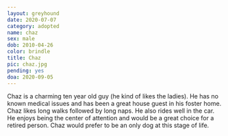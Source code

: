 ```yaml
---
layout: greyhound
date: 2020-07-07
category: adopted
name: chaz
sex: male
dob: 2010-04-26
color: brindle
title: Chaz
pic: chaz.jpg
pending: yes
doa: 2020-09-05
---
```

Chaz is a charming ten year old guy (he kind of likes the ladies). He has no known medical issues and has been a great house guest in his foster home. Chaz likes long walks followed by long naps. He also rides well in the car.  He enjoys being the center of attention and would be a great choice for a retired person. Chaz would prefer to be an only dog at this stage of life. 
